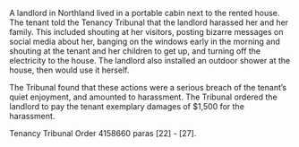 A landlord in Northland lived in a portable cabin next to the rented house. The tenant told the Tenancy Tribunal that the landlord harassed her and her family. This included shouting at her visitors, posting bizarre messages on social media about her, banging on the windows early in the morning and shouting at the tenant and her children to get up, and turning off the electricity to the house. The landlord also installed an outdoor shower at the house, then would use it herself.
 
The Tribunal found that these actions were a serious breach of the tenant’s quiet enjoyment, and amounted to harassment. The Tribunal ordered the landlord to pay the tenant exemplary damages of $1,500 for the harassment.

Tenancy Tribunal Order 4158660 paras [22] - [27].
